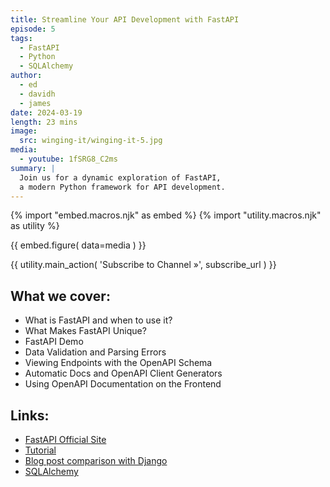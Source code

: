 ```yaml
---
title: Streamline Your API Development with FastAPI
episode: 5
tags:
  - FastAPI
  - Python
  - SQLAlchemy
author:
  - ed
  - davidh
  - james
date: 2024-03-19
length: 23 mins
image:
  src: winging-it/winging-it-5.jpg
media:
  - youtube: 1fSRG8_C2ms
summary: |
  Join us for a dynamic exploration of FastAPI,
  a modern Python framework for API development.
---
```


{% import "embed.macros.njk" as embed %}
{% import "utility.macros.njk" as utility %}

{{ embed.figure(
  data=media
) }}

{{ utility.main_action(
  'Subscribe to Channel »',
  subscribe_url
) }}

## What we cover:

- What is FastAPI and when to use it?
- What Makes FastAPI Unique?
- FastAPI Demo
- Data Validation and Parsing Errors
- Viewing Endpoints with the OpenAPI Schema
- Automatic Docs and OpenAPI Client Generators
- Using OpenAPI Documentation on the Frontend

## Links:

- [FastAPI Official Site](https://fastapi.tiangolo.com)
- [Tutorial](https://fastapi.tiangolo.com/tutorial/)
- [Blog post comparison with Django](https://www.oddbird.net/2023/10/19/fastapi-path-operations-for-django-developers/)
- [SQLAlchemy](https://www.sqlalchemy.org/)
